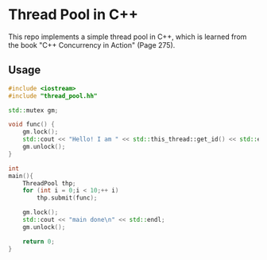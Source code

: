 # Thread Pool in C++

This repo implements a simple thread pool in C++, which is learned from the book "C++ Concurrency in Action" (Page 275).

## Usage 

```c++
#include <iostream>
#include "thread_pool.hh"

std::mutex gm;

void func() {
    gm.lock();
    std::cout << "Hello! I am " << std::this_thread::get_id() << std::endl;
    gm.unlock();
}

int
main(){
    ThreadPool thp;
    for (int i = 0;i < 10;++ i)
        thp.submit(func);

    gm.lock();
    std::cout << "main done\n" << std::endl;
    gm.unlock();

    return 0;
}
```


